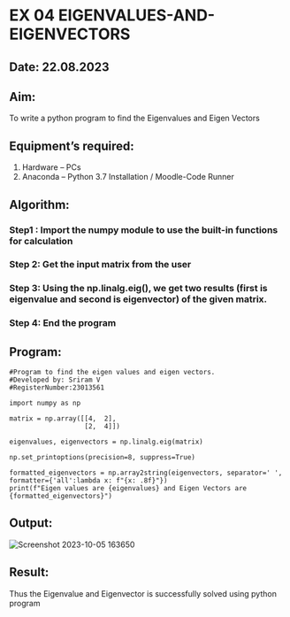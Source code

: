 # EX 04 EIGENVALUES-AND-EIGENVECTORS
## Date: 22.08.2023
## Aim:
To write a python program to find the Eigenvalues and Eigen Vectors
## Equipment’s required:
1. 	Hardware – PCs
2. 	Anaconda – Python 3.7 Installation / Moodle-Code Runner
## Algorithm:
### Step1 : Import the numpy module to use the built-in functions for calculation
### Step 2: Get the input matrix from the user
### Step 3: Using the np.linalg.eig(),  we get two results (first is eigenvalue and second is eigenvector) of the given matrix.
### Step 4: End the program

## Program:
```
#Program to find the eigen values and eigen vectors.
#Developed by: Sriram V
#RegisterNumber:23013561

import numpy as np

matrix = np.array([[4,  2],
                   [2,  4]])
                  
eigenvalues, eigenvectors = np.linalg.eig(matrix)

np.set_printoptions(precision=8, suppress=True)

formatted_eigenvectors = np.array2string(eigenvectors, separator=' ', formatter={'all':lambda x: f"{x: .8f}"})
print(f"Eigen values are {eigenvalues} and Eigen Vectors are {formatted_eigenvectors}")
```
## Output:
![Screenshot 2023-10-05 163650](https://github.com/Darkwebnew/EIGENVALUES-AND-EIGENVECTORS/assets/143114486/7a2f24d4-80da-4fa8-98aa-e297f995d772)
## Result:
Thus the Eigenvalue and Eigenvector is successfully solved using python program

